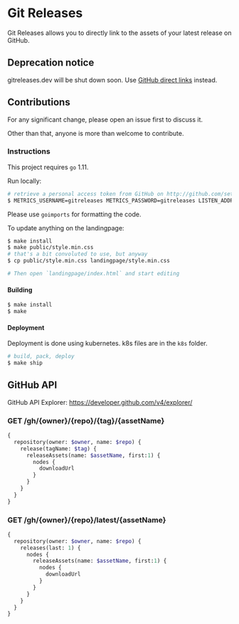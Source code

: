 # Git Releases

Git Releases allows you to directly link to the assets of your latest release on GitHub.

## Deprecation notice

gitreleases.dev will be shut down soon. Use [GitHub direct links](https://docs.github.com/en/repositories/releasing-projects-on-github/linking-to-releases) instead.

## Contributions

For any significant change, please open an issue first to discuss it. 

Other than that, anyone is more than welcome to contribute. 

### Instructions

This project requires `go` 1.11.

Run locally:

```bash
# retrieve a personal access token from GitHub on http://github.com/settings/tokens
$ METRICS_USERNAME=gitreleases METRICS_PASSWORD=gitreleases LISTEN_ADDR=":8080" GITHUB_TOKEN="$GITHUB_TOKEN" go run main.go github.go api.go metrics.go cache.go
``` 

Please use `goimports` for formatting the code.

To update anything on the landingpage:
```bash
$ make install
$ make public/style.min.css
# that's a bit convoluted to use, but anyway
$ cp public/style.min.css landingpage/style.min.css

# Then open `landingpage/index.html` and start editing
```

#### Building

```bash
$ make install
$ make
```

#### Deployment

Deployment is done using kubernetes. k8s files are in the `k8s` folder.

```bash
# build, pack, deploy
$ make ship
```

## GitHub API

GitHub API Explorer: https://developer.github.com/v4/explorer/

### GET /gh/{owner}/{repo}/{tag}/{assetName}

```graphql
{
  repository(owner: $owner, name: $repo) {
    release(tagName: $tag) {
      releaseAssets(name: $assetName, first:1) {
        nodes {
          downloadUrl
        }
      }
    }
  }
}
```

### GET /gh/{owner}/{repo}/latest/{assetName}

```graphql
{
  repository(owner: $owner, name: $repo) {
    releases(last: 1) {
      nodes {
        releaseAssets(name: $assetName, first:1) {
          nodes {
            downloadUrl
          }
        }
      }
    }
  }
}
```
